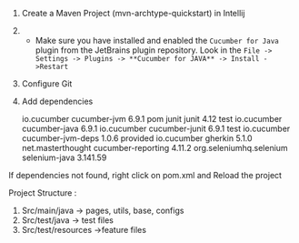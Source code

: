 1. Create a Maven Project (mvn-archtype-quickstart) in Intellij
2. - Make sure you have installed and enabled the `Cucumber for Java` plugin from the 
     JetBrains plugin repository. Look in the 
     `File -> Settings -> Plugins -> **Cucumber for JAVA** -> Install ->Restart`
2. Configure Git
3. Add dependencies 


    <!-- https://mvnrepository.com/artifact/io.cucumber/cucumber-jvm -->
    <dependency>
      <groupId>io.cucumber</groupId>
      <artifactId>cucumber-jvm</artifactId>
      <version>6.9.1</version>
      <type>pom</type>
    </dependency>

     <!-- https://mvnrepository.com/artifact/junit/junit -->
     <dependency>
         <groupId>junit</groupId>
         <artifactId>junit</artifactId>
         <version>4.12</version>
         <scope>test</scope>
     </dependency>

    <!-- https://mvnrepository.com/artifact/io.cucumber/cucumber-java -->
    <dependency>
      <groupId>io.cucumber</groupId>
      <artifactId>cucumber-java</artifactId>
      <version>6.9.1</version>
    </dependency>


    <!-- https://mvnrepository.com/artifact/io.cucumber/cucumber-junit -->
    <dependency>
      <groupId>io.cucumber</groupId>
      <artifactId>cucumber-junit</artifactId>
      <version>6.9.1</version>
      <scope>test</scope>
    </dependency>


    <!-- https://mvnrepository.com/artifact/io.cucumber/cucumber-jvm-deps -->
    <dependency>
      <groupId>io.cucumber</groupId>
      <artifactId>cucumber-jvm-deps</artifactId>
      <version>1.0.6</version>
      <scope>provided</scope>
    </dependency>

    <!-- https://mvnrepository.com/artifact/io.cucumber/gherkin -->
    <dependency>
      <groupId>io.cucumber</groupId>
      <artifactId>gherkin</artifactId>
      <version>5.1.0</version>
    </dependency>

    <!-- https://mvnrepository.com/artifact/net.masterthought/cucumber-reporting -->
    <dependency>
      <groupId>net.masterthought</groupId>
      <artifactId>cucumber-reporting</artifactId>
      <version>4.11.2</version>
    </dependency>

    <!-- https://mvnrepository.com/artifact/org.seleniumhq.selenium/selenium-java -->
    <dependency>
      <groupId>org.seleniumhq.selenium</groupId>
      <artifactId>selenium-java</artifactId>
      <version>3.141.59</version>
    </dependency>


If dependencies not found, right click on pom.xml and Reload the project

Project Structure :
1. Src/main/java -> pages, utils, base, configs
2. Src/test/java -> test files
3. Src/test/resources ->feature files
